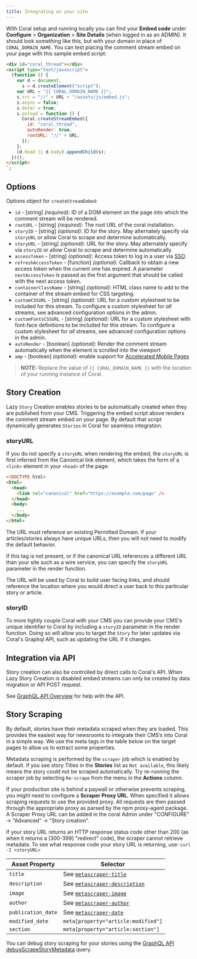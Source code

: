```yaml
---
title: Integrating on your site
---
```


With Coral setup and running locally you can find your **Embed code** under **Configure** > **Organization** > **Site Details** (when logged in as an ADMIN). It should look something like this, but with your domain in place of `CORAL_DOMAIN_NAME`. You can test placing the comment stream embed on your page with this sample embed script:

```html
<div id="coral_thread"></div>
<script type="text/javascript">
  (function () {
    var d = document,
      s = d.createElement("script");
    var URL = "{{ CORAL_DOMAIN_NAME }}";
    s.src = "//" + URL + "/assets/js/embed.js";
    s.async = false;
    s.defer = true;
    s.onload = function () {
      Coral.createStreamEmbed({
        id: "coral_thread",
        autoRender: true,
        rootURL: "//" + URL,
      });
    };
    (d.head || d.body).appendChild(s);
  })();
</script>
`;
```

## Options

Options object for `createStreamEmbed`:

- `id` - [string] _(required)_: ID of a DOM element on the page into which the comment stream will be rendered.
- `rootURL` - [string] _(required)_: The root URL of the coral installation.
- `storyID` - [string] _(optional)_: ID for the story. May alternately specify via `storyURL` or allow Coral to scrape and determine automatically.
- `storyURL` - [string] _(optional)_: URL for the story. May alternately specify via `storyID` or allow Coral to scrape and determine automatically.
- `accessToken` - [string] _(optional)_: Access token to log in a user via [SSO](/sso).
- `refreshAccessToken` - [function] _(optional)_: Callback to obtain a new access token when the current one has expired. A parameter `nextAccessToken` is passed as the first argument that should be called with the next access token.
- `containerClassName` - [string] _(optional)_: HTML class name to add to the container of the stream embed for CSS targeting.
- `customCSSURL` - [string] _(optional)_: URL for a custom stylesheet to be included for this stream. To configure a custom stylesheet for _all_ streams, see advanced configuration options in the admin.
- `customFontsCSSURL` - [string] _(optional)_: URL for a custom stylesheet with font-face definitions to be included for this stream. To configure a custom stylesheet for _all_ streams, see advanced configuration options in the admin.
- `autoRender` - [boolean] _(optional)_: Render the comment stream automatically when the element is scrolled into the viewport
- `amp` - [boolean] _(optional)_: enable support for [Accelerated Mobile Pages](/amp)

> **NOTE:** Replace the value of `{{ CORAL_DOMAIN_NAME }}` with the location of your running instance of Coral.

## Story Creation

Lazy `Story` Creation enables stories to be automatically created when they are published from your CMS. Triggering the embed script above renders the comment stream embed on your page. By default that script dynamically generates `Stories` in Coral for seamless integration.

### storyURL

If you do not specify a `storyURL` when rendering the embed, the `storyURL` is first inferred from the Canonical link element, which takes the form of a `<link>` element in your `<head>` of the page:

```html
<!DOCTYPE html>
<html>
  <head>
    <link rel="canonical" href="https://example.com/page" />
  </head>
  <body>
    ...
  </body>
</html>
```

The URL must reference an existing Permitted Domain. If your articles/stories always have unique URLs, then you will not need to modify the default behavior.

If this tag is not present, or if the canonical URL references a different URL than your site such as a wire service, you can specify the `storyURL` parameter in the render function.

The URL will be used by Coral to build user facing links, and should reference the location where you would direct a user back to this particular story or article.

### storyID

To more tightly couple Coral with your CMS you can provide your CMS's unique identifier to Coral by including a `storyID` parameter in the render function. Doing so will allow you to target the `Story` for later updates via Coral's Graphql API, such as updating the URL if it changes.

## Integration via API

Story creation can also be controlled by direct calls to Coral's API. When Lazy Story Creation is disabled embed streams can only be created by data migration or API POST request.

See [GraphQL API Overview](/api/schema) for help with the API.

## Story Scraping

By default, stories have their metadata scraped when they are loaded. This provides the easiest way for newsrooms to integrate their CMS’s into Coral in a simple way. We use the meta tags in the table below on the target pages to allow us to extract some properties.

Metadata scraping is performed by the `scraper` job which is enabled by default. If you see story Titles in the **Stories** list as `Not available`, this likely means the story could not be scraped automatically. Try re-running the scraper job by selecting `Re-scrape` from the menu in the **Actions** column.

If your production site is behind a paywall or otherwise prevents scraping, you might need to configure a **Scraper Proxy URL**. When specified it allows scraping requests to use the provided proxy. All requests are then passed through the appropriate proxy as parsed by the npm proxy-agent package. A Scraper Proxy URL can be added in the coral Admin under "CONFIGURE" -> "Advanced" -> "Story creation".

If your story URL returns an HTTP response status code other than 200 (as when it returns a [300-399] "redirect" code), the scraper cannot retrieve metadata. To see what response code your story URL is returning, use: `curl -I <storyURL>`

| Asset Property     | Selector                                                                                                                          |
| ------------------ | --------------------------------------------------------------------------------------------------------------------------------- |
| `title`            | See [`metascraper-title`](https://github.com/microlinkhq/metascraper/blob/master/packages/metascraper-title/index.js)             |
| `description`      | See [`metascraper-description`](https://github.com/microlinkhq/metascraper/blob/master/packages/metascraper-description/index.js) |
| `image`            | See [`metascraper-image`](https://github.com/microlinkhq/metascraper/blob/master/packages/metascraper-image/index.js)             |
| `author`           | See [`metascraper-author`](https://github.com/microlinkhq/metascraper/blob/master/packages/metascraper-author/index.js)           |
| `publication_date` | See [`metascraper-date`](https://github.com/microlinkhq/metascraper/blob/master/packages/metascraper-date/index.js)               |
| `modified_date`    | `meta[property="article:modified"]`                                                                                               |
| `section`          | `meta[property="article:section"]`                                                                                                |

You can debug story scraping for your stories using the [GraphQL API debugScrapeStoryMetadata](https://docs.coralproject.net/api/queries/debug-scrape-story-metadata) query.
